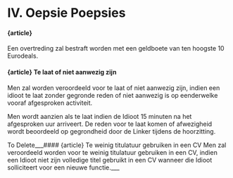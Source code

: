 # IV. Oepsie Poepsies

#### {article}
Een overtreding zal bestraft worden met een geldboete van ten hoogste 10 Eurodeals.

#### {article} Te laat of niet aanwezig zijn
Men zal worden veroordeeld voor te laat of niet aanwezig zijn, indien een idioot te laat zonder gegronde reden of niet aanwezig is op eenderwelke vooraf afgesproken activiteit.

Men wordt aanzien als te laat indien de Idioot 15 minuten na het afgesproken uur arriveert.
De reden voor te laat komen of afwezigheid wordt beoordeeld op gegrondheid door de Linker tijdens de hoorzitting.

To Delete___#### {article} Te weinig titulatuur gebruiken in een CV
Men zal veroordeeld worden voor te weinig titulatuur gebruiken in een CV, indien een Idioot niet zijn volledige titel gebruikt in een CV wanneer die Idioot solliciteert voor een nieuwe functie.___